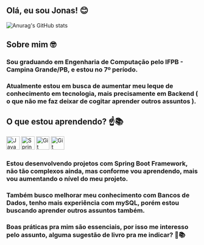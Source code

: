 ## Olá, eu sou Jonas! 😊

![Anurag's GitHub stats](https://github-readme-stats.vercel.app/api?username=jonasnascc&show_icons=true&theme=cobalt)


## Sobre mim 🤓

### Sou graduando em Engenharia de Computação pelo IFPB - Campina Grande/PB, e estou no 7º período. 

### Atualmente estou em busca de aumentar meu leque de conhecimento em tecnologia, mais precisamente em Backend ( o que não me faz deixar de cogitar aprender outros assuntos ).

## O que estou aprendendo? ☝️📚

<img  width=35 height= 35 alt="Java" src="https://cdn.jsdelivr.net/gh/devicons/devicon/icons/java/java-original.svg" />   <img width=35 height= 35 alt="Spring Framework" src="https://cdn.jsdelivr.net/gh/devicons/devicon/icons/spring/spring-original.svg" />   <img  width=35 height= 35 alt="Git" src="https://cdn.jsdelivr.net/gh/devicons/devicon/icons/mysql/mysql-original.svg" />   <img width=35 height= 35 alt="Git" src="https://cdn.jsdelivr.net/gh/devicons/devicon/icons/git/git-original.svg" />

### Estou desenvolvendo projetos com Spring Boot Framework, não tão complexos ainda, mas conforme vou aprendendo, mais vou aumentando o nível do meu projeto.
### Também busco melhorar meu conhecimento com Bancos de Dados, tenho mais experiência com mySQL, porém estou buscando aprender outros assuntos também.
### Boas práticas pra mim são essenciais, por isso me interesso pelo assunto, alguma sugestão de livro pra me indicar? 🧐📚
